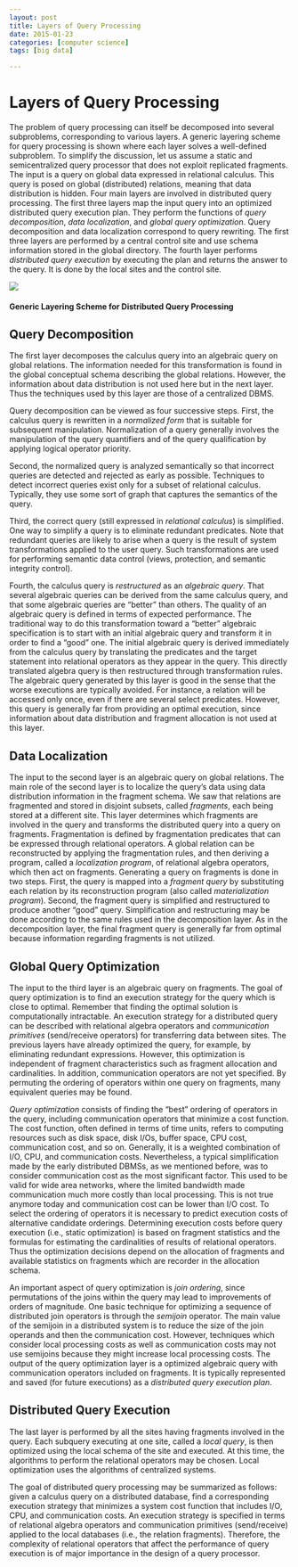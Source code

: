 ```yaml
---
layout: post
title: Layers of Query Processing
date: 2015-01-23
categories: [computer science]
tags: [big data]

---
```



# Layers of Query ProcessingThe problem of query processing can itself be decomposed into several subproblems, corresponding to various layers. A generic layering scheme for query processing is shown where each layer solves a well-defined subproblem. To simplify the discussion, let us assume a static and semicentralized query processor that does not exploit replicated fragments. The input is a query on global data expressed in relational calculus. This query is posed on global (distributed) relations, meaning that data distribution is hidden. Four main layers are involved in distributed query processing. The first three layers map the input query into an optimized distributed query execution plan. They perform the functions of *query decomposition*, *data localization*, and *global query optimization*. Query decomposition and data localization correspond to query rewriting. The first three layers are performed by a central control site and use schema information stored in the global directory. The fourth layer performs *distributed query execution* by executing the plan and returns the answer to the query. It is done by the local sites and the control site. 
![](http://sungsoo.github.com/images/layers-dqp.png)
#### Generic Layering Scheme for Distributed Query Processing## Query DecompositionThe first layer decomposes the calculus query into an algebraic query on global relations. The information needed for this transformation is found in the global
conceptual schema describing the global relations. However, the information about data distribution is not used here but in the next layer. Thus the techniques used by this layer are those of a centralized DBMS.
Query decomposition can be viewed as four successive steps. First, the calculus query is rewritten in a *normalized form* that is suitable for subsequent manipulation. Normalization of a query generally involves the manipulation of the query quantifiers and of the query qualification by applying logical operator priority.
Second, the normalized query is analyzed semantically so that incorrect queries are detected and rejected as early as possible. Techniques to detect incorrect queries exist only for a subset of relational calculus. Typically, they use some sort of graph that captures the semantics of the query.Third, the correct query (still expressed in *relational calculus*) is simplified. One way to simplify a query is to eliminate redundant predicates. Note that redundant queries are likely to arise when a query is the result of system transformations applied to the user query. Such transformations are used for performing semantic data control (views, protection, and semantic integrity control).Fourth, the calculus query is *restructured* as an *algebraic query*. That several algebraic queries can be derived from the same calculus query, and that some algebraic queries are “better” than others. The quality of an algebraic query is defined in terms of expected performance. The traditional way to do this transformation toward a “better” algebraic specification is to start with an initial algebraic query and transform it in order to find a “good” one. The initial algebraic query is derived immediately from the calculus query by translating the predicates and the target statement into relational operators as they appear in the query. This directly translated algebra query is then restructured through transformation rules. The algebraic query generated by this layer is good in the sense that the worse executions are typically avoided. For instance, a relation will be accessed only once, even if there are several select predicates. However, this query is generally far from providing an optimal execution, since information about data distribution and fragment allocation is not used at this layer.
## Data LocalizationThe input to the second layer is an algebraic query on global relations. The main role of the second layer is to localize the query’s data using data distribution information in the fragment schema. We saw that relations are fragmented and stored in disjoint subsets, called *fragments*, each being stored at a different site. This layer determines which fragments are involved in the query and transforms the distributed query into a query on fragments. Fragmentation is defined by fragmentation predicates that can be expressed through relational operators. A global relation can be reconstructed by applying the fragmentation rules, and then deriving a program, called a *localization program*, of relational algebra operators, which then act on fragments. Generating a query on fragments is done in two steps. First, the query is mapped into a *fragment query* by substituting each relation by its reconstruction program (also called *materialization program*). Second, the fragment query is simplified and restructured to produce another “good” query. Simplification and restructuring may be done according to the same rules used in the decomposition layer. As in the decomposition layer, the final fragment query is generally far from optimal because information regarding fragments is not utilized.
## Global Query OptimizationThe input to the third layer is an algebraic query on fragments. The goal of query optimization is to find an execution strategy for the query which is close to optimal. Remember that finding the optimal solution is computationally intractable. An execution strategy for a distributed query can be described with relational algebra operators and *communication primitives* (send/receive operators) for transferring data between sites. The previous layers have already optimized the query, for example, by eliminating redundant expressions. However, this optimization is independent of fragment characteristics such as fragment allocation and cardinalities. In addition, communication operators are not yet specified. By permuting the ordering of operators within one query on fragments, many equivalent queries may be found.
*Query optimization* consists of finding the “best” ordering of operators in the query, including communication operators that minimize a cost function. The cost function, often defined in terms of time units, refers to computing resources such as disk space, disk I/Os, buffer space, CPU cost, communication cost, and so on. Generally, it is a weighted combination of I/O, CPU, and communication costs. Nevertheless, a typical simplification made by the early distributed DBMSs, as we mentioned before, was to consider communication cost as the most significant factor. This used to be valid for wide area networks, where the limited bandwidth made communication much more costly than local processing. This is not true anymore today and communication cost can be lower than I/O cost. To select the ordering of operators it is necessary to predict execution costs of alternative candidate orderings. Determining execution costs before query execution (i.e., static optimization) is based on fragment statistics and the formulas for estimating the cardinalities of results of relational operators. Thus the optimization decisions depend on the allocation of fragments and available statistics on fragments which are recorder in the allocation schema.
An important aspect of query optimization is *join ordering*, since permutations of the joins within the query may lead to improvements of orders of magnitude. One basic technique for optimizing a sequence of distributed join operators is through the *semijoin* operator. The main value of the semijoin in a distributed system is to reduce the size of the join operands and then the communication cost. However, techniques which consider local processing costs as well as communication costs may not use semijoins because they might increase local processing costs. The output of the query optimization layer is a optimized algebraic query with communication operators included on fragments. It is typically represented and saved (for future executions)as a *distributed query execution plan*.
## Distributed Query ExecutionThe last layer is performed by all the sites having fragments involved in the query. Each subquery executing at one site, called a *local query*, is then optimized using the local schema of the site and executed. At this time, the algorithms to perform the relational operators may be chosen. Local optimization uses the algorithms of centralized systems.


The goal of distributed query processing may be summarized as follows: given a calculus query on a distributed database, find a corresponding execution strategy that minimizes a system cost function that includes I/O, CPU, and communication costs. An execution strategy is specified in terms of relational algebra operators and communication primitives (send/receive) applied to the local databases (i.e., the relation fragments). Therefore, the complexity of relational operators that affect the performance of query execution is of major importance in the design of a query processor.
